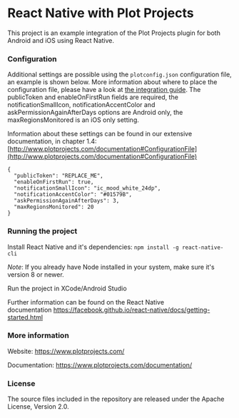 # React Native with Plot Projects

This project is an example integration of the Plot Projects plugin for both Android and iOS using React Native.

### Configuration ###

Additional settings are possible using the `plotconfig.json` configuration file, an example is shown below. More information about where to place the configuration file, please have a look at [the integration guide](https://www.plotprojects.com/documentation/#react_native_integrate). The publicToken and enableOnFirstRun fields are required, the notificationSmallIcon, notificationAccentColor and askPermissionAgainAfterDays options are Android only, the maxRegionsMonitored is an iOS only setting.
	
Information about these settings can be found in our extensive documentation, in chapter 1.4: [http://www.plotprojects.com/documentation#ConfigurationFile](http://www.plotprojects.com/documentation#ConfigurationFile)

```	
{
  "publicToken": "REPLACE_ME",
  "enableOnFirstRun": true,
  "notificationSmallIcon": "ic_mood_white_24dp",
  "notificationAccentColor": "#01579B",
  "askPermissionAgainAfterDays": 3,	
  "maxRegionsMonitored": 20	
}
```

### Running the project ###

Install React Native and it's dependencies:
`npm install -g react-native-cli`

_Note_: If you already have Node installed in your system, make sure it's version 8 or newer.

Run the project in XCode/Android Studio

Further information can be found on the React Native documentation https://facebook.github.io/react-native/docs/getting-started.html


### More information ###
Website: https://www.plotprojects.com/

Documentation: https://www.plotprojects.com/documentation/

### License ###
The source files included in the repository are released under the Apache License, Version 2.0.

